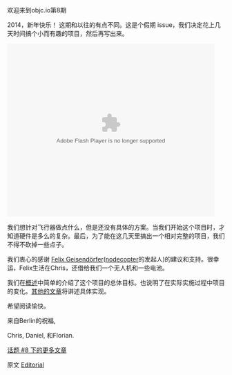 欢迎来到objc.io第8期

2014，新年快乐！
这期和以往的有点不同。这是个假期 issue，我们决定花上几天时间搞个小而有趣的项目，然后再写出来。

<embed src="http://player.youku.com/player.php/sid/XNjg3ODU0MzAw/v.swf" allowFullScreen="true" quality="high" width="480" height="400" align="middle" allowScriptAccess="always" type="application/x-shockwave-flash"></embed>

我们想针对飞行器做点什么，但是还没有具体的方案。当我们开始这个项目时，才知道硬件是多么的复杂。最后，为了能在这几天里搞出一个相对完整的项目，我们不得不砍掉一些点子。

我们衷心的感谢 [Felix Geisendörfer](http://felixge.de)([nodecopter](http://nodecopter.com)的发起人)的建议和支持。很幸运，Felix生活在Chris，还借给我们一个无人机和一些电池。

我们在[概述][1]中简单的介绍了这个项目的总体目标。也说明了在实际实施过程中项目的变化。[其他的文章](http://www.objc.io/issue-8/)将讲述具体实现。

希望阅读愉快。

来自Berlin的祝福,

Chris, Daniel, 和Florian.

[话题 #8 下的更多文章][1]

   [1]: http://objccn.io/issue-8
   
原文 [Editorial](http://www.objc.io/issue-8/editorial.html)

